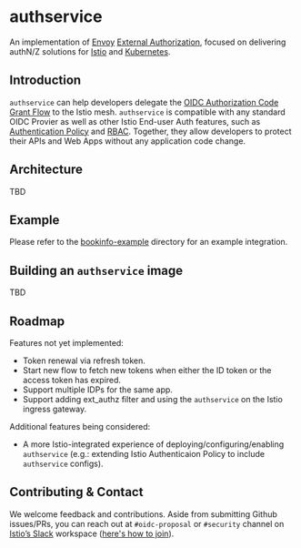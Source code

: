 # authservice
An implementation of [Envoy](https://envoyproxy.io) [External Authorization](https://www.envoyproxy.io/docs/envoy/latest/configuration/http/http_filters/ext_authz_filter), focused on delivering authN/Z solutions for [Istio](https://istio.io) and [Kubernetes](https://kubernetes.io).

## Introduction
`authservice` can help developers delegate the [OIDC Authorization Code Grant Flow](https://openid.net/specs/openid-connect-core-1_0.html#CodeFlowAuth) to the Istio mesh. `authservice` is compatible with any standard OIDC Provier as well as other Istio End-user Auth features, such as [Authentication Policy](https://istio.io/docs/tasks/security/authn-policy/) and [RBAC](https://istio.io/docs/tasks/security/rbac-groups/). Together, they allow developers to protect their APIs and Web Apps without any application code change. 

## Architecture
TBD

## Example
Please refer to the [bookinfo-example](./bookinfo-example) directory for an example integration. 

## Building an `authservice` image
TBD

## Roadmap
Features not yet implemented:
 - Token renewal via refresh token.
 - Start new flow to fetch new tokens when either the ID token or the access token has expired.
 - Support multiple IDPs for the same app.
 - Support adding ext_authz filter and using the `authservice` on the Istio ingress gateway.

Additional features being considered:
 - A more Istio-integrated experience of deploying/configuring/enabling `authservice` 
 (e.g.: extending Istio Authenticaion Policy to include `authservice` configs).  
 
## Contributing & Contact
We welcome feedback and contributions. Aside from submitting Github issues/PRs, you can reach out at `#oidc-proposal` 
or `#security` channel on [Istio’s Slack](https://istio.slack.com/) workspace 
([here's how to join](https://istio.io/about/community/join/)).
